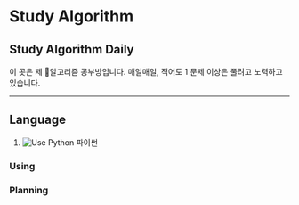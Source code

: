 # Study Algorithm
## Study Algorithm Daily

이 곳은 제 :game_die:알고리즘 공부방입니다.
매일매일, 적어도 1 문제 이상은 풀려고 노력하고 있습니다.

---
## Language
1. <img src="https://img.shields.io/badge/Use%20-Python-blue.svg" alt="Use Python"> 파이썬
### Using

### Planning

